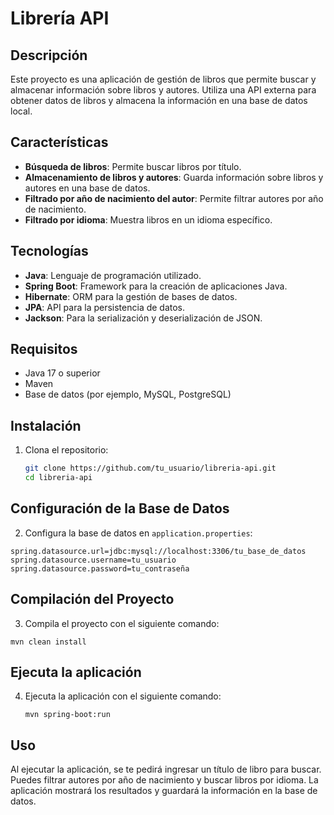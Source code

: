# Librería API

## Descripción

Este proyecto es una aplicación de gestión de libros que permite buscar y almacenar información sobre libros y autores. Utiliza una API externa para obtener datos de libros y almacena la información en una base de datos local.

## Características

- **Búsqueda de libros**: Permite buscar libros por título.
- **Almacenamiento de libros y autores**: Guarda información sobre libros y autores en una base de datos.
- **Filtrado por año de nacimiento del autor**: Permite filtrar autores por año de nacimiento.
- **Filtrado por idioma**: Muestra libros en un idioma específico.

## Tecnologías

- **Java**: Lenguaje de programación utilizado.
- **Spring Boot**: Framework para la creación de aplicaciones Java.
- **Hibernate**: ORM para la gestión de bases de datos.
- **JPA**: API para la persistencia de datos.
- **Jackson**: Para la serialización y deserialización de JSON.

## Requisitos

- Java 17 o superior
- Maven
- Base de datos (por ejemplo, MySQL, PostgreSQL)

## Instalación

1. Clona el repositorio:

   ```bash
   git clone https://github.com/tu_usuario/libreria-api.git
   cd libreria-api

   
## Configuración de la Base de Datos
  
  2. Configura la base de datos en `application.properties`:
  
    
    spring.datasource.url=jdbc:mysql://localhost:3306/tu_base_de_datos
    spring.datasource.username=tu_usuario
    spring.datasource.password=tu_contraseña


## Compilación del Proyecto

  3. Compila el proyecto con el siguiente comando:
    
    
    mvn clean install

## Ejecuta la aplicación

4. Ejecuta la aplicación con el siguiente comando:

       mvn spring-boot:run


## Uso
  Al ejecutar la aplicación, se te pedirá ingresar un título de libro para buscar.
    Puedes filtrar autores por año de nacimiento y buscar libros por idioma.
    La aplicación mostrará los resultados y guardará la información en la base de datos.
